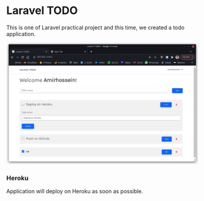 # Laravel TODO

This is one of Laravel practical project and this time, we created a todo application.

![Pre](public/images/pre.png)

### Heroku

Application will deploy on Heroku as soon as possible.
